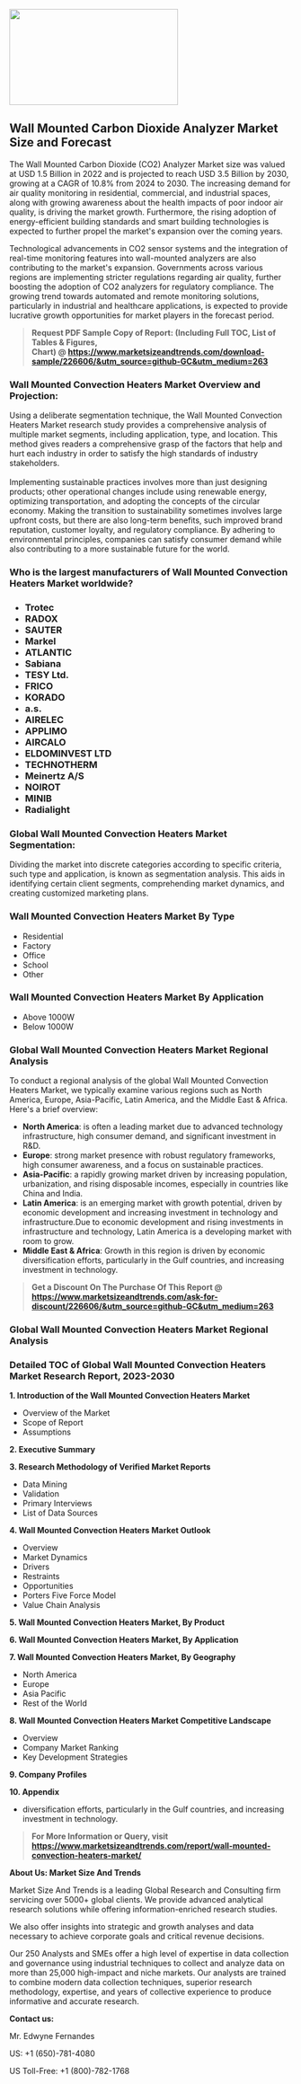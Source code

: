 <p><img class="alignnone size-medium wp-image-20088" src="https://ffe5etoiles.com/wp-content/uploads/2024/12/MST1-300x171.png" alt="" width="300" height="171" /></p><h2>Wall Mounted Carbon Dioxide Analyzer Market Size and Forecast</h2><p>The Wall Mounted Carbon Dioxide (CO2) Analyzer Market size was valued at USD 1.5 Billion in 2022 and is projected to reach USD 3.5 Billion by 2030, growing at a CAGR of 10.8% from 2024 to 2030. The increasing demand for air quality monitoring in residential, commercial, and industrial spaces, along with growing awareness about the health impacts of poor indoor air quality, is driving the market growth. Furthermore, the rising adoption of energy-efficient building standards and smart building technologies is expected to further propel the market's expansion over the coming years.</p><p>Technological advancements in CO2 sensor systems and the integration of real-time monitoring features into wall-mounted analyzers are also contributing to the market's expansion. Governments across various regions are implementing stricter regulations regarding air quality, further boosting the adoption of CO2 analyzers for regulatory compliance. The growing trend towards automated and remote monitoring solutions, particularly in industrial and healthcare applications, is expected to provide lucrative growth opportunities for market players in the forecast period.</p></p><blockquote id="" class=""><strong>Request PDF Sample Copy of Report: (Including Full TOC, List of Tables &amp; Figures, Chart)&nbsp;@&nbsp;<strong><a href="https://www.marketsizeandtrends.com/download-sample/226606/&utm_source=github-GC&utm_medium=263" target="_blank">https://www.marketsizeandtrends.com/download-sample/226606/&utm_source=github-GC&utm_medium=263</a></strong></strong></blockquote><h3 id="" class="">Wall Mounted Convection Heaters Market&nbsp;Overview and Projection:</h3><p id="" class="">Using a deliberate segmentation technique, the Wall Mounted Convection Heaters Market research study provides a comprehensive analysis of multiple market segments, including application, type, and location. This method gives readers a comprehensive grasp of the factors that help and hurt each industry in order to satisfy the high standards of industry stakeholders. <br /> <br />Implementing sustainable practices involves more than just designing products; other operational changes include using renewable energy, optimizing transportation, and adopting the concepts of the circular economy. Making the transition to sustainability sometimes involves large upfront costs, but there are also long-term benefits, such improved brand reputation, customer loyalty, and regulatory compliance. By adhering to environmental principles, companies can satisfy consumer demand while also contributing to a more sustainable future for the world.</p><h3 id="" class="">Who is the largest manufacturers of&nbsp;Wall Mounted Convection Heaters Market worldwide?</h3><h3 class=""><p><ul><li>Trotec </li><li> RADOX </li><li> SAUTER </li><li> Markel </li><li> ATLANTIC </li><li> Sabiana </li><li> TESY Ltd. </li><li> FRICO </li><li> KORADO </li><li> a.s. </li><li> AIRELEC </li><li> APPLIMO </li><li> AIRCALO </li><li> ELDOMINVEST LTD </li><li> TECHNOTHERM </li><li> Meinertz A/S </li><li> NOIROT </li><li> MINIB </li><li> Radialight</li></ul></p></h3><h3 id="" class="">Global&nbsp;Wall Mounted Convection Heaters Market Segmentation:</h3><p id="" class="">Dividing the market into discrete categories according to specific criteria, such type and application, is known as segmentation analysis. This aids in identifying certain client segments, comprehending market dynamics, and creating customized marketing plans.</p><h3 id="" class="">Wall Mounted Convection Heaters Market&nbsp;By Type</h3><p><p><ul><li>Residential</li><li> Factory</li><li> Office</li><li> School</li><li> Other</p></li></ul></p></p><h3 id="" class="">Wall Mounted Convection Heaters Market&nbsp;By Application</h3><p class=""><p><ul><li>Above 1000W</li><li> Below 1000W</li></ul></p></p><h3 id="" class="">Global Wall Mounted Convection Heaters Market Regional Analysis</h3><p id="" class="">To conduct a regional analysis of the global Wall Mounted Convection Heaters Market, we typically examine various regions such as North America, Europe, Asia-Pacific, Latin America, and the Middle East &amp; Africa. Here's a brief overview:</p><ul><li><strong>North America</strong>: is often a leading market due to advanced technology infrastructure, high consumer demand, and significant investment in R&amp;D.</li><li><strong>Europe</strong>: strong market presence with robust regulatory frameworks, high consumer awareness, and a focus on sustainable practices.</li><li><strong>Asia-Pacific</strong>: a rapidly growing market driven by increasing population, urbanization, and rising disposable incomes, especially in countries like China and India.</li><li><strong>Latin America</strong>: is an emerging market with growth potential, driven by economic development and increasing investment in technology and infrastructure.Due to economic development and rising investments in infrastructure and technology, Latin America is a developing market with room to grow.</li><li><strong>Middle East &amp; Africa</strong>: Growth in this region is driven by economic diversification efforts, particularly in the Gulf countries, and increasing investment in technology.</li></ul><blockquote id="" class=""><strong>Get a Discount On The Purchase Of This Report @ <strong><a href="https://www.marketsizeandtrends.com/ask-for-discount/226606/&utm_source=github-GC&utm_medium=263" target="_blank">https://www.marketsizeandtrends.com/ask-for-discount/226606/&utm_source=github-GC&utm_medium=263</a></strong></strong></blockquote><h3 id="" class="">Global Wall Mounted Convection Heaters Market Regional Analysis</h3><h3 id="" class="">Detailed TOC of Global Wall Mounted Convection Heaters Market Research Report, 2023-2030</h3><p id="" class=""><strong>1. Introduction of the Wall Mounted Convection Heaters Market</strong></p><ul><li>Overview of the Market</li><li>Scope of Report</li><li>Assumptions</li></ul><p id="" class=""><strong>2. Executive Summary</strong></p><p id="" class=""><strong>3. Research Methodology of Verified Market Reports</strong></p><ul><li>Data Mining</li><li>Validation</li><li>Primary Interviews</li><li>List of Data Sources</li></ul><p id="" class=""><strong>4. Wall Mounted Convection Heaters Market Outlook</strong></p><ul><li>Overview</li><li>Market Dynamics</li><li>Drivers</li><li>Restraints</li><li>Opportunities</li><li>Porters Five Force Model</li><li>Value Chain Analysis</li></ul><p id="" class=""><strong>5. Wall Mounted Convection Heaters Market, By Product</strong></p><p id="" class=""><strong>6. Wall Mounted Convection Heaters Market, By Application</strong></p><p id="" class=""><strong>7. Wall Mounted Convection Heaters Market, By Geography</strong></p><ul><li>North America</li><li>Europe</li><li>Asia Pacific</li><li>Rest of the World</li></ul><p id="" class=""><strong>8. Wall Mounted Convection Heaters Market Competitive Landscape</strong></p><ul><li>Overview</li><li>Company Market Ranking</li><li>Key Development Strategies</li></ul><p id="" class=""><strong>9. Company Profiles</strong></p><p id="" class=""><strong>10. Appendix</strong></p><ul><li>diversification efforts, particularly in the Gulf countries, and increasing investment in technology.</li></ul><blockquote id="" class=""><strong>For More Information or Query, visit <strong><strong><a href="https://www.marketsizeandtrends.com/report/wall-mounted-convection-heaters-market/" target="_blank">https://www.marketsizeandtrends.com/report/wall-mounted-convection-heaters-market/</a></strong></strong></strong></blockquote><p id="" class=""><strong>About Us: Market Size And Trends</strong></p><p id="" class="">Market Size And Trends is a leading Global Research and Consulting firm servicing over 5000+ global clients. We provide advanced analytical research solutions while offering information-enriched research studies.</p><p id="" class="">We also offer insights into strategic and growth analyses and data necessary to achieve corporate goals and critical revenue decisions.</p><p id="" class="">Our 250 Analysts and SMEs offer a high level of expertise in data collection and governance using industrial techniques to collect and analyze data on more than 25,000 high-impact and niche markets. Our analysts are trained to combine modern data collection techniques, superior research methodology, expertise, and years of collective experience to produce informative and accurate research.</p><p id="" class=""><strong>Contact us:</strong></p><p id="" class="">Mr. Edwyne Fernandes</p><p id="" class="">US: +1 (650)-781-4080</p><p id="" class="">US Toll-Free: +1 (800)-782-1768</p>
